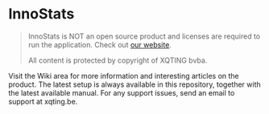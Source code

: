 # InnoStats

> InnoStats is NOT an open source product and licenses are required to run the application. Check out [our website](http://www.xqting.com).
>
> All content is protected by copyright of XQTING bvba.

Visit the Wiki area for more information and interesting articles on the product. The latest setup is always available in this repository, together with the latest available manual. For any support issues, send an email to support at xqting.be. 
